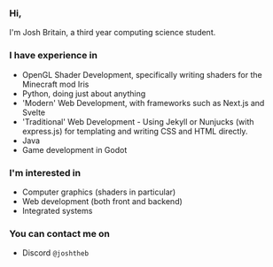 ### Hi,

I'm Josh Britain, a third year computing science student.

### I have experience in

- OpenGL Shader Development, specifically writing shaders for the Minecraft mod Iris
- Python, doing just about anything
- 'Modern' Web Development, with frameworks such as Next.js and Svelte
- 'Traditional' Web Development - Using Jekyll or Nunjucks (with express.js) for templating and writing CSS and HTML directly.
- Java
- Game development in Godot

### I'm interested in

- Computer graphics (shaders in particular)
- Web development (both front and backend)
- Integrated systems


### You can contact me on

- Discord `@joshtheb`
